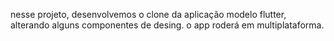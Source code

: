 nesse projeto, desenvolvemos o clone da aplicação
modelo flutter, alterando
alguns componentes de desing.
 o app roderá em multiplataforma.
 
